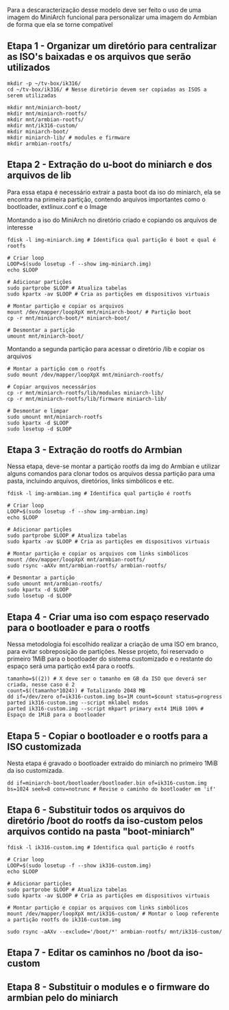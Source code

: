 Para a descaracterização desse modelo deve ser feito o uso de uma imagem do MiniArch funcional para personalizar uma imagem do Armbian de forma que ela se torne compatível

## Etapa 1 - Organizar um diretório para centralizar as ISO's baixadas e os arquivos que serão utilizados
```shell
mkdir -p ~/tv-box/ik316/
cd ~/tv-box/ik316/ # Nesse diretório devem ser copiadas as ISOS a serem utilizadas

mkdir mnt/miniarch-boot/
mkdir mnt/miniarch-rootfs/
mkdir mnt/armbian-rootfs/
mkdir mnt/ik316-custom/
mkdir miniarch-boot/
mkdir miniarch-lib/ # modules e firmware 
mkdir armbian-rootfs/
```

## Etapa 2 - Extração do u-boot do miniarch e dos arquivos de lib
Para essa etapa é necessário extrair a pasta boot da iso do miniarch, ela se encontra na primeira partição, contendo arquivos importantes como o bootloader, extlinux.conf e o Image

Montando a iso do MiniArch no diretório criado e copiando os arquivos de interesse
```shell
fdisk -l img-miniarch.img # Identifica qual partição é boot e qual é rootfs

# Criar loop
LOOP=$(sudo losetup -f --show img-miniarch.img)
echo $LOOP

# Adicionar partições
sudo partprobe $LOOP # Atualiza tabelas
sudo kpartx -av $LOOP # Cria as partições em dispositivos virtuais

# Montar partição e copiar os arquivos
mount /dev/mapper/loopXpX mnt/miniarch-boot/ # Partição boot
cp -r mnt/miniarch-boot/* miniarch-boot/

# Desmontar a partição
umount mnt/miniarch-boot/
```

Montando a segunda partição para acessar o diretório /lib e copiar os arquivos
```shell
# Montar a partição com o rootfs
sudo mount /dev/mapper/loopXpX mnt/miniarch-rootfs/

# Copiar arquivos necessários
cp -r mnt/miniarch-rootfs/lib/modules miniarch-lib/
cp -r mnt/miniarch-rootfs/lib/firmware miniarch-lib/

# Desmontar e limpar
sudo umount mnt/miniarch-rootfs
sudo kpartx -d $LOOP
sudo losetup -d $LOOP
```

## Etapa 3 - Extração do rootfs do Armbian
Nessa etapa, deve-se montar a partição rootfs da img do Armbian e utilizar alguns comandos para clonar todos os arquivos dessa partição para uma pasta, incluindo arquivos, diretórios, links simbólicos e etc.

```shell
fdisk -l img-armbian.img # Identifica qual partição é rootfs

# Criar loop
LOOP=$(sudo losetup -f --show img-armbian.img)
echo $LOOP

# Adicionar partições
sudo partprobe $LOOP # Atualiza tabelas
sudo kpartx -av $LOOP # Cria as partições em dispositivos virtuais

# Montar partição e copiar os arquivos com links simbólicos
mount /dev/mapper/loopXpX mnt/armbian-rootfs/
sudo rsync -aAXv mnt/armbian-rootfs/ armbian-rootfs/

# Desmontar a partição
sudo umount mnt/armbian-rootfs/
sudo kpartx -d $LOOP
sudo losetup -d $LOOP
```

## Etapa 4 - Criar uma iso com espaço reservado para o bootloader e para o rootfs
Nessa metodologia foi escolhido realizar a criação de uma ISO em branco, para evitar sobreposição de partições. Nesse projeto, foi reservado o primeiro 1MiB para o bootloader do sistema customizado e o restante do espaço será uma partição ext4 para o rootfs.

```shell
tamanho=$((2)) # X deve ser o tamanho em GB da ISO que deverá ser criada, nesse caso é 2
count=$((tamanho*1024)) # Totalizando 2048 MB
dd if=/dev/zero of=ik316-custom.img bs=1M count=$count status=progress
parted ik316-custom.img --script mklabel msdos
parted ik316-custom.img --script mkpart primary ext4 1MiB 100% # Espaço de 1MiB para o bootloader
```

## Etapa 5 - Copiar o bootloader e o rootfs para a ISO customizada
Nesta etapa é gravado o bootloader extraido do miniarch no primeiro 1MiB da iso customizada.

```shell
dd if=miniarch-boot/bootloader/bootloader.bin of=ik316-custom.img bs=1024 seek=8 conv=notrunc # Revise o caminho do bootloader em 'if'
```

## Etapa 6 - Substituir todos os arquivos do diretório /boot do rootfs da iso-custom pelos arquivos contido na pasta "boot-miniarch"
```shell
fdisk -l ik316-custom.img # Identifica qual partição é rootfs

# Criar loop
LOOP=$(sudo losetup -f --show ik316-custom.img)
echo $LOOP

# Adicionar partições
sudo partprobe $LOOP # Atualiza tabelas
sudo kpartx -av $LOOP # Cria as partições em dispositivos virtuais

# Montar partição e copiar os arquivos com links simbólicos
mount /dev/mapper/loopXpX mnt/ik316-custom/ # Montar o loop referente a partição rootfs do ik316-custom.img

sudo rsync -aAXv --exclude='/boot/*' armbian-rootfs/ mnt/ik316-custom/
```

## Etapa 7 - Editar os caminhos no /boot da iso-custom


## Etapa 8 - Substituir o modules e o firmware do armbian pelo do miniarch

